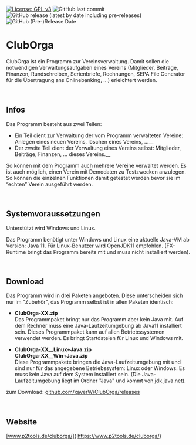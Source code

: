 
[![License: GPL v3](https://img.shields.io/badge/License-GPLv3-blue.svg)](https://www.gnu.org/licenses/gpl-3.0)
![GitHub last commit](https://img.shields.io/github/last-commit/xaverW/ClubOrga)
![GitHub release (latest by date including pre-releases)](https://img.shields.io/github/v/release/xaverW/ClubOrga?include_prereleases)
![GitHub (Pre-)Release Date](https://img.shields.io/github/release-date-pre/xaverW/ClubOrga)

# ClubOrga

ClubOrga ist ein Programm zur Vereinsverwaltung. Damit sollen die notwendigen Verwaltungsaufgaben eines Vereins (Mitglieder, Beiträge, Finanzen, Rundschreiben, Serienbriefe, Rechnungen, SEPA File Generator für die Übertragung ans Onlinebanking, …) erleichtert werden. 

<br />

## Infos

Das Programm besteht aus zwei Teilen:

- Ein Teil dient zur Verwaltung der vom Programm verwalteten Vereine: Anlegen eines neuen Vereins, löschen eines Vereins, …__
- Der zweite Teil dient der Verwaltung eines Vereins selbst: Mitglieder, Beiträge, Finanzen, … dieses Vereins.__

So können mit dem Programm auch mehrere Vereine verwaltet werden.
Es ist auch möglich, einen Verein mit Demodaten zu Testzwecken anzulegen. So können die einzelnen Funktionen damit getestet werden bevor sie im “echten” Verein ausgeführt werden.

<br />

## Systemvoraussetzungen

Unterstützt wird Windows und Linux. 

Das Programm benötigt unter Windows und Linux eine aktuelle Java-VM ab Version: Java 11.
Für Linux-Benutzer wird OpenJDK11 empfohlen. (FX-Runtime bringt das Programm bereits mit und muss nicht installiert werden).

<br />

## Download

Das Programm wird in drei Paketen angeboten. Diese unterscheiden sich nur im "Zubehör", das Programm selbst ist in allen Paketen identisch:

- **ClubOrga-XX.zip**  
Das Programmpaket bringt nur das Programm aber kein Java mit. Auf dem Rechner muss eine Java-Laufzeitumgebung ab Java11 installiert sein. Dieses Programmpaket kann auf allen Betriebssystemen verwendet werden. Es bringt Startdateien für Linux und Windows mit.

- **ClubOrga-XX__Linux+Java.zip**  
**ClubOrga-XX__Win+Java.zip**  
Diese Programmpakete bringen die Java-Laufzeitumgebung mit und sind nur für das angegebene Betriebssystem: Linux oder Windows. Es muss kein Java auf dem System installiert sein. (Die Java-Laufzeitumgebung liegt im Ordner "Java" und kommt von jdk.java.net).

zum Download: [github.com/xaverW/ClubOrga/releases](https://github.com/xaverW/cluborga/releases)

<br />

## Website

[www.p2tools.de/cluborga/]( https://www.p2tools.de/cluborga/)

